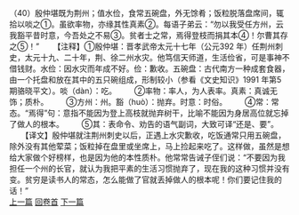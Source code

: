 （40）殷仲堪既为荆州；值水俭，食常五碗盘，外无馀肴；饭粒脱落盘席间，辄拾以啖之①。虽欲率物，亦缘其性真素②。每语子弟云：“勿以我受任方州，云我豁平昔时意，今吾处之不易③。贫者士之常，焉得登枝而捐其本④！尔曹其存之⑤！”
　　【注释】①殷仲堪：晋孝武帝太元十七年（公元392 年）任荆州刺史，太元十九、二十年，荆、徐二州水灾。他笃信天师道，生活俭省，可是事神不借钱财。水俭：因水灾而年成不好。俭：歉收。五碗盘：古代南方一种成套食器，由一个托盘和放在其中的五只碗组成，形制较小（参看《文史知识》1991 年第5 期骆晓平文）。啖（dàn）：吃。
　　②率物：率人，为人表率。真素：真诚无饰；质朴。
　　③方州：州。豁（huò）：抛弃。时意：时俗。
　　④常：常态。“焉得”句：意指不能因为登上高枝就抛弃树干，比喻不能因为身居高位就忘掉了做人的根本。
　　⑤其：表命令、劝告的语气副词，大致可译“还是、要”。
　　【译文】殷仲堪就注荆州刺史以后，正遇上水灾歉收，吃饭通常只用五碗盘，除外没有其他荤菜；饭粒掉在盘里或坐席上，马上捡起来吃了。这样做，虽然是想给大家做个好榜样，也是因为他的本性质朴。他常常告诫子侄们说：“不要因为我担任一个州的长官，就认为我把平素的生活习惯抛弃了，现在我的这种习惯并没有变。贫穷是读书人的常态，怎么能做了官就丢掉做人的根本呢！你们要记住我的话！”
<br>[上一篇](01_39) [回卷首](01_00) [下一篇](01_41)  
